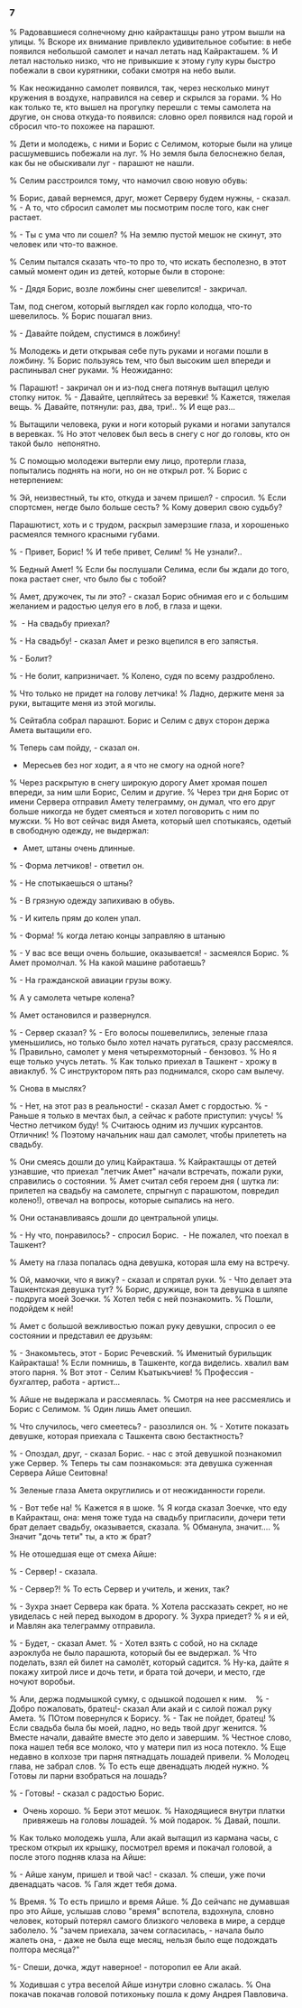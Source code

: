 ### 7

% Радовавшиеся солнечному дню кайракташцы рано утром вышли на улицы.
% Вскоре их внимание привлекло удивительное событие: в небе появился небольшой самолет и начал летать над Кайракташем.
% И летал настолько низко, что не привыкшие к этому гулу куры быстро побежали в свои курятники, собаки смотря на небо выли.

% Как неожиданно самолет появился, так, через несколько минут кружения в воздухе, направился на север и скрылся за горами.
% Но как только те, кто вышел на прогулку перешли с темы самолета на другие, он снова откуда-то появился: словно орел появился над горой и сбросил что-то похожее на парашют.

% Дети и молодежь, с ними и Борис с Селимом, которые были на улице расшумевшись побежали на луг.
% Но земля была белоснежно белая, как бы не обыскивали луг - парашют не нашли.

% Селим расстроился тому, что намочил свою новую обувь:

% Борис, давай вернемся, друг, может Серверу будем нужны, - сказал.
% - А то, что сбросил самолет мы посмотрим после того, как снег растает.

% - Ты с ума что ли сошел?
% На землю пустой мешок не скинут, это человек или что-то важное.

% Селим пытался сказать что-то про то, что искать бесполезно, в этот самый момент один из детей, которые были в стороне:

% - Дядя Борис, возле ложбины снег шевелится! - закричал.

Там, под снегом, который выглядел как горло колодца, что-то шевелилось.
% Борис пошагал вниз.

% - Давайте пойдем, спустимся в ложбину!

% Молодежь и дети открывая себе путь руками и ногами пошли в ложбину.
% Борис пользуясь тем, что был высоким шел впереди и распинывал снег руками.
% Неожиданно:

% Парашют! - закричал он и из-под снега потянув вытащил целую стопку ниток.
% - Давайте, цепляйтесь за веревки!
% Кажется, тяжелая вещь.
% Давайте, потянули: раз, два, три!..
% И еще раз...

% Вытащили человека, руки и ноги который руками и ногами запутался в веревках.
% Но этот человек был весь в снегу с ног до головы, кто он такой было  непонятно.

% С помощью молодежи вытерли ему лицо, протерли глаза, попытались поднять на ноги, но он не открыл рот.
% Борис с нетерпением:

% Эй, неизвестный, ты кто, откуда и зачем пришел? - спросил.
% Если спортсмен, негде было больше сесть?
% Кому доверил свою судьбу?

Парашютист, хоть и с трудом, раскрыл замерзшие глаза, и хорошенько расмеялся темного красными губами.

% - Привет, Борис!
% И тебе привет, Селим!
% Не узнали?..

% Бедный Амет!
% Если бы послушали Селима, если бы ждали до того, пока растает снег, что было бы с тобой?

% Амет, дружочек, ты ли это? - сказал Борис обнимая его и с большим желанием и радостью целуя его в лоб, в глаза и щеки.

%  - На свадьбу приехал?

% - На свадьбу! - сказал Амет и резко вцепился в его запястья.

% - Болит?

% - Не болит, капризничает.
% Колено, судя по всему раздроблено.

% Что только не придет на голову летчика!
% Ладно, держите меня за руки, вытащите меня из этой могилы.

% Сейтабла собрал парашют.
Борис и Селим с двух сторон держа Амета вытащили его.

% Теперь сам пойду, - сказал он.
- Мересьев без ног ходит, а я что не смогу на одной ноге?

% Через раскрытую в снегу широкую дорогу Амет хромая пошел впереди, за ним шли Борис, Селим и другие.
% Через три дня Борис от имени Сервера отправил Амету телеграмму, он думал, что его друг больше никогда не будет смеяться и хотел поговорить с ним по мужски.
% Но вот сейчас видя Амета, который шел спотыкаясь, одетый в свободную одежду, не выдержал:

- Амет, штаны очень длинные.

% - Форма летчиков! - ответил он.

% - Не спотыкаешься о штаны?

% - В грязную одежду запихиваю в обувь.

% - И китель прям до колен упал.

% - Форма!
% когда летаю концы заправляю в штаныю

% - У вас все вещи очень большие, оказывается! - засмеялся Борис.
% Амет промолчал.
% На какой машине работаешь?

% - На гражданской авиации грузы вожу.

% А у самолета четыре колена?

% Амет остановился и развернулся.

% - Сервер сказал?
% - Его волосы пошевелились, зеленые глаза уменьшились, но только было хотел начать ругаться, сразу рассмеялся.
% Правильно, самолет у меня четырехмоторный - бензовоз.
% Но я еще только учусь летать.
% Как только приехал в Ташкент - хрожу в авиаклуб.
% С инструктором пять раз поднимался, скоро сам вылечу.

% Снова в мыслях?

% - Нет, на этот раз в реальности! - сказал Амет с гордостью.
% - Раньше я только в мечтах был, а сейчас к работе приступил: учусь!
% Честно летчиком буду!
% Считаюсь одним из лучших курсантов.
Отличник!
% Поэтому начальник наш дал самолет, чтобы прилететь на свадьбу.

% Они смеясь дошли до улиц Кайракташа.
% Кайракташцы от детей узнавшие, что приехал "летчик Амет" начали встречать, пожали руки, справились о состоянии.
% Амет считал себя героем дня ( шутка ли: прилетел на свадьбу на самолете, спрыгнул с парашютом, повредил колено!), отвечал на вопросы, которые сыпались на него.

% Они останавливаясь дошли до центральной улицы.

% - Ну что, понравилось? - спросил Борис.
 - Не пожалел, что поехал в Ташкент?

% Амету на глаза попалась одна девушка, которая шла ему на встречу.

% Ой, мамочки, что я вижу? - сказал и спрятал руки.
% - Что делает эта Ташкентская девушка тут?
% Борис, дружище, вон та девушка в шляпе - подруга моей Зоечки.
% Хотел тебя с ней познакомить.
% Пошли, подойдем к ней!

% Амет с большой вежливостью пожал руку девушки, спросил о ее состоянии и представил ее друзьям:

% - Знакомьтесь, этот - Борис Речевский.
% Именитый бурильщик Кайракташа!
% Если помнишь, в Ташкенте, когда виделись. хвалил вам этого парня.
% Вот этот - Селим Къатыкъчиев!
% Профессия - бухгалтер, работа - артист...

% Айше не выдержала и рассмеялась.
% Смотря на нее рассмеялись и Борис с Селимом.
% Один лишь Амет опешил.

% Что случилось, чего смеетесь? - разозлился он.
% - Хотите показать девушке, которая приехала с Ташкента свою бестактность?

% - Опоздал, друг, - сказал Борис. - нас с этой девушкой познакомил уже Сервер.
% Теперь ты сам познакомься: эта девушка суженная Сервера Айше Сеитовна!

% Зеленые глаза Амета округлились и от неожиданности горели.

% - Вот тебе на!
% Кажется я в шоке.
% Я когда сказал Зоечке, что еду в Кайракташ, она: меня тоже туда на свадьбу пригласили, дочери тети брат делает свадьбу, оказывается, сказала.
% Обманула, значит....
% Значит "дочь тети" ты, а кто ж брат?

% Не отошедшая еще от смеха Айше:

% - Сервер! - сказала.

% - Сервер?!
% То есть Сервер и учитель, и жених, так?

% - Зухра знает Сервера как брата.
% Хотела рассказать секрет, но не увиделась с ней перед выходом в дророгу.
% Зухра приедет?
% я и ей, и Мавлян ака телеграмму отправила.

% - Будет, - сказал Амет.
% - Хотел взять с собой, но на складе аэроклуба не было парашюта, который бы ее выдержал.
% Что поделать, взял ей билет на самолёт, который садится.
% Ну-ка, дайте я покажу хитрой лисе и дочь тети, и брата той дочери, и место, где ночуют воробьи.

% Али, держа подмышкой сумку, с одышкой подошел к ним.
  
% - Добро пожаловать, братец!- сказал Али акай и с силой пожал руку Амета.
% ПОтом повернулся к Борису.
% - Так не пойдет, братец!
% Если свадьба была бы моей, ладно, но ведь твой друг женится.
% Вместе начали, давайте вместе это дело и завершим.
% Честное слово, пока нашел тебя все молоко, что у матери пил из носа потекло.
% Еще недавно в колхозе три парня пятнадцать лошадей привели.
% Молодец глава, не забрал слов.
% То есть еще двенадцать людей нужно.
% Готовы ли парни взобраться на лошадь?

% - Готовы! - сказал с радостью Борис.

- Очень хорошо.
% Бери этот мешок.
% Находящиеся внутри платки привяжешь на головы лошадей.
% мой подарок.
% Давай, пошли.

% Как только молодежь ушла, Али акай вытащил из кармана часы, с треском открыл их крышку, посмотрел время и покачал головой, а после этого подняв клаза на Айше:

% - Айше ханум, пришел и твой час! - сказал.
% спеши, уже почи двенадцать часов.
% Галя ждет тебя дома.

% Время.
% То есть пришло и время Айше.
% До сейчапс не думавшая про это Айше, услышав слово "время" вспотела, вздохнула, словно человек, который потерял самого близкого человека в мире, а сердце заболело.
% "зачем приехала, зачем согласилась, - начала было жалеть она, - даже не была еще месяц, нельзя было еще подождать полтора месяца?"

%- Спеши, дочка, ждут наверное! - поторопил ее Али акай.

% Ходившая с утра веселой Айше изнутри словно сжалась.
% Она покачав покачав головой потихоньку пошла к дому Андрея Павловича.
